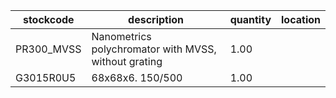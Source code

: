 |stockcode|description|quantity|location|
|---------|-----------|--------|--------|
|PR300_MVSS|Nanometrics polychromator with MVSS, without grating|1.00||
|G3015R0U5|68x68x6. 150/500|1.00||

